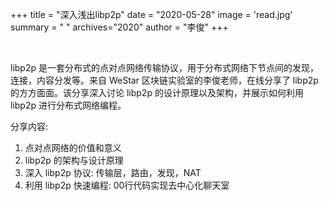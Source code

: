+++
title = "深入浅出libp2p"
date = "2020-05-28"
image = 'read.jpg'
summary = " "
archives="2020"
author = "李俊"
+++


<br/>

libp2p 是一套分布式的点对点网络传输协议，用于分布式网络下节点间的发现，连接，内容分发等。来自 WeStar 区块链实验室的李俊老师，在线分享了 libp2p 的方方面面。该分享深入讨论 libp2p 的设计原理以及架构，并展示如何利用 libp2p 进行分布式网络编程。

分享内容:
   1. 点对点网络的价值和意义
   2. libp2p 的架构与设计原理
   3. 深入 libp2p 协议: 传输层，路由，发现，NAT
   4. 利用 libp2p 快速编程: 00行代码实现去中心化聊天室
